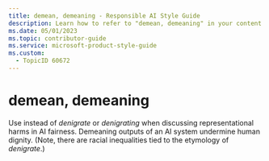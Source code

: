 ```yaml
---
title: demean, demeaning - Responsible AI Style Guide
description: Learn how to refer to "demean, demeaning" in your content.
ms.date: 05/01/2023
ms.topic: contributor-guide
ms.service: microsoft-product-style-guide
ms.custom:
  - TopicID 60672
---
```



# demean, demeaning

Use instead of *denigrate* or *denigrating* when discussing representational harms in AI fairness. Demeaning outputs of an AI system undermine human dignity. (Note, there are racial inequalities tied to the etymology of *denigrate*.)